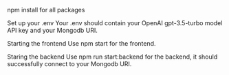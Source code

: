 npm install for all packages

Set up your .env
Your .env should contain your OpenAI gpt-3.5-turbo model API key and your Mongodb URI.

Starting the frontend
Use npm start for the frontend.

Staring the backend
Use npm run start:backend for the backend, it should successfully connect to your Mongodb URI.

